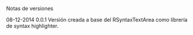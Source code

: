 Notas de versiones

08-12-2014
0.0.1
Versión creada a base del RSyntaxTextArea como librería de syntax highlighter.
